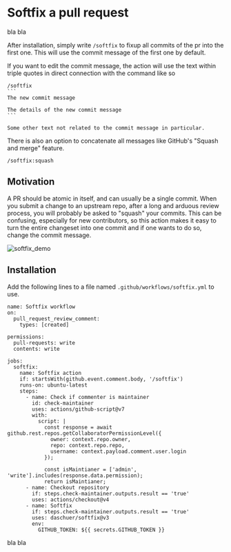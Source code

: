 # Softfix a pull request
bla bla

After installation, simply write `/softfix` to fixup all commits of the pr into the first one. This will use the commit message of the first one by default.

If you want to edit the commit message, the action will use the text within triple quotes in direct connection with the command like so

````
/softfix
```
The new commit message

The details of the new commit message
```

Some other text not related to the commit message in particular.
````

There is also an option to concatenate all messages like GitHub's "Squash and merge" feature.

```
/softfix:squash
```

## Motivation
A PR should be atomic in itself, and can usually be a single commit. When you submit a change to an upstream repo, after a long and arduous review process, you will probably be asked to "squash" your commits. This can be confusing, especially for new contributors, so this action makes it easy to turn the entire changeset into one commit and if one wants to do so, change the commit message.

![softfix_demo](img/softfix_demo.png)

## Installation
Add the following lines to a file named `.github/workflows/softfix.yml` to use.
```
name: Softfix workflow
on:
  pull_request_review_comment:
    types: [created]

permissions:
  pull-requests: write
  contents: write

jobs:
  softfix:
    name: Softfix action
    if: startsWith(github.event.comment.body, '/softfix')
    runs-on: ubuntu-latest
    steps:
      - name: Check if commenter is maintainer
        id: check-maintainer
        uses: actions/github-script@v7
        with:
          script: |
            const response = await github.rest.repos.getCollaboratorPermissionLevel({
              owner: context.repo.owner,
              repo: context.repo.repo,
              username: context.payload.comment.user.login
            });

            const isMaintianer = ['admin', 'write'].includes(response.data.permission);
            return isMaintianer;
      - name: Checkout repository
        if: steps.check-maintainer.outputs.result == 'true'
        uses: actions/checkout@v4
      - name: Softfix
        if: steps.check-maintainer.outputs.result == 'true'
        uses: daschuer/softfix@v3
        env:
          GITHUB_TOKEN: ${{ secrets.GITHUB_TOKEN }}
```

bla bla

